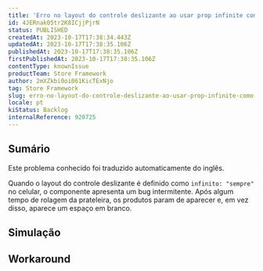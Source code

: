 ```yaml
---
title: 'Erro no layout do controle deslizante ao usar prop infinite como sempre no celular'
id: 4JERnak05tr2K8ICjjPjrN
status: PUBLISHED
createdAt: 2023-10-17T17:38:34.443Z
updatedAt: 2023-10-17T17:38:35.106Z
publishedAt: 2023-10-17T17:38:35.106Z
firstPublishedAt: 2023-10-17T17:38:35.106Z
contentType: knownIssue
productTeam: Store Framework
author: 2mXZkbi0oi061KicTExNjo
tag: Store Framework
slug: erro-no-layout-do-controle-deslizante-ao-usar-prop-infinite-como-sempre-no-celular
locale: pt
kiStatus: Backlog
internalReference: 920725
---
```


## Sumário

<div class="alert alert-info">
  <p>Este problema conhecido foi traduzido automaticamente do inglês.</p>
</div>


Quando o layout do controle deslizante é definido como `infinito: "sempre"` no celular, o componente apresenta um bug intermitente. Após algum tempo de rolagem da prateleira, os produtos param de aparecer e, em vez disso, aparece um espaço em branco.

## Simulação



## Workaround



